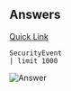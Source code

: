 ## Answers
[Quick Link](https://portal.loganalytics.io/Demo?q=H4sIAAAAAAAAAwtOTS4tyiypdC1LzSvh5apRyMnMzSxRMDQwMOACALErgjwcAAAA&timespan=P1D)
~~~
SecurityEvent
| limit 1000
~~~
![Answer](https://github.com/chboeh/MsftEntropy/blob/master/Training/Pictures/KQLInvestigation_1.png)